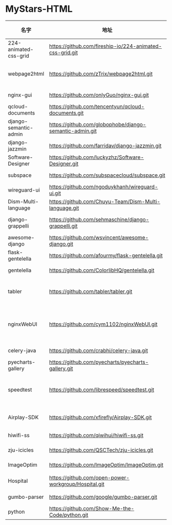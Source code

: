 # MyStars-HTML
|        名字         |                          地址                          |星数 |                                                                  原始描述                                                                   |语言|                                                                                               主题                                                                                                | 大小 |
|---------------------|--------------------------------------------------------|----:|---------------------------------------------------------------------------------------------------------------------------------------------|----|---------------------------------------------------------------------------------------------------------------------------------------------------------------------------------------------------|------|
|224-animated-css-grid|https://github.com/fireship-io/224-animated-css-grid.git|  200|Episode 224 - Build Three CSS Grid Layouts from Scratch                                                                                      |HTML|                                                                                                                                                                                                   |3 B   |
|webpage2html         |https://github.com/zTrix/webpage2html.git               |  389|save/convert web pages to a standalone editable html file for offline archive/view/edit/play/whatever                                        |HTML|html,webpage                                                                                                                                                                                       |2 KB  |
|nginx-gui            |https://github.com/onlyGuo/nginx-gui.git                | 1362|Nginx GUI Manager                                                                                                                            |HTML|                                                                                                                                                                                                   |39 KB |
|qcloud-documents     |https://github.com/tencentyun/qcloud-documents.git      | 1847|腾讯云官方文档                                                                                                                               |HTML|                                                                                                                                                                                                   |522 KB|
|django-semantic-admin|https://github.com/globophobe/django-semantic-admin.git |   54|✨ Django Semantic UI admin theme                                                                                                            |HTML|admin,django,semantic-ui                                                                                                                                                                           |11 KB |
|django-jazzmin       |https://github.com/farridav/django-jazzmin.git          | 1025|Jazzy theme for Django                                                                                                                       |HTML|admin,adminlte,dashboard,django,jazzmin,theme                                                                                                                                                      |20 KB |
|Software-Designer    |https://github.com/luckyzhz/Software-Designer.git       |  300|软考中级教程-软件设计师                                                                                                                      |HTML|                                                                                                                                                                                                   |110 KB|
|subspace             |https://github.com/subspacecloud/subspace.git           | 2273|A simple WireGuard VPN server GUI                                                                                                            |HTML|docker,self-hosted,vpn,wireguard                                                                                                                                                                   |11 KB |
|wireguard-ui         |https://github.com/ngoduykhanh/wireguard-ui.git         |  906|Wireguard web interface                                                                                                                      |HTML|wireguard,wireguard-admin,wireguard-config-gen,wireguard-go,wireguard-ui,wireguard-vpn,wireguard-web                                                                                               |6 KB  |
|Dism-Multi-language  |https://github.com/Chuyu-Team/Dism-Multi-language.git   | 5586|Dism++ Multi-language Support & BUG Report                                                                                                   |HTML|                                                                                                                                                                                                   |8 KB  |
|django-grappelli     |https://github.com/sehmaschine/django-grappelli.git     | 3271|A jazzy skin for the Django Admin-Interface (official repository).                                                                           |HTML|                                                                                                                                                                                                   |23 KB |
|awesome-django       |https://github.com/wsvincent/awesome-django.git         | 5441|A curated list of awesome things related to Django                                                                                           |HTML|awesome,awesome-list,django                                                                                                                                                                        |1 KB  |
|flask-gentelella     |https://github.com/afourmy/flask-gentelella.git         |  547|Gentelella template powered by Flask                                                                                                         |HTML|docker,dockerfile,flask,flask-gentelella,flask-sqlalchemy,gentelella,gentelella-template                                                                                                           |29 KB |
|gentelella           |https://github.com/ColorlibHQ/gentelella.git            |20526|Free Bootstrap 4 Admin Dashboard Template                                                                                                    |HTML|admin-dashboard,bootstrap,colorlib,dashboard,html,html-template                                                                                                                                    |34 KB |
|tabler               |https://github.com/tabler/tabler.git                    |25959|Tabler is free and open-source HTML Dashboard UI Kit built on Bootstrap                                                                      |HTML|admin-dashboard,adminpanel,boilerplate-template,bootstrap,bootstrap4-theme,bootstrap5,css,dashboard,dashboard-templates,dashboards,html,html5,jekyll,modular,sass,scss,sponsors,themes,ui-kit,uikit|75 KB |
|nginxWebUI           |https://github.com/cym1102/nginxWebUI.git               |  851|Nginx Web page configuration tool. Use web pages to quickly configure Nginx. Nginx网页管理工具，使用网页来快速配置与管理nginx单机与集群      |HTML|java,layui,nginx                                                                                                                                                                                   |88 KB |
|celery-java          |https://github.com/crabhi/celery-java.git               |   77|Java implementation of Celery client and worker                                                                                              |HTML|                                                                                                                                                                                                   |285 B |
|pyecharts-gallery    |https://github.com/pyecharts/pyecharts-gallery.git      |  770|Just use pyecharts to imitate Echarts official example.                                                                                      |HTML|echarts4,pyecharts                                                                                                                                                                                 |5 KB  |
|speedtest            |https://github.com/librespeed/speedtest.git             | 7876|Self-hosted Speedtest for HTML5 and more. Easy setup, examples, configurable, mobile friendly. Supports PHP, Node, Multiple servers, and more|HTML|hacktoberfest,html5-speedtest,internet-speed,internet-speed-checker,librespeed,php,speedtest,web-worker,xhr                                                                                        |6 KB  |
|Airplay-SDK          |https://github.com/xfirefly/Airplay-SDK.git             | 2658|Airplay Receiver SDK supports Airplay Mirroring and AirPlay Casting to a receiver device.                                                    |HTML|airplay,airplay-receiver,android,dlna,windows                                                                                                                                                      |347 KB|
|hiwifi-ss            |https://github.com/qiwihui/hiwifi-ss.git                | 1500|极路由+ss配置                                                                                                                                |HTML|hiwifi,shadowsocks                                                                                                                                                                                 |17 KB |
|zju-icicles          |https://github.com/QSCTech/zju-icicles.git              |26702|浙江大学课程攻略共享计划                                                                                                                     |HTML|                                                                                                                                                                                                   |3 MB  |
|ImageOptim           |https://github.com/ImageOptim/ImageOptim.git            | 7730|GUI image optimizer for Mac                                                                                                                  |HTML|accelerator,gui,image-optimization,imageoptim,mac-app,minification,performace                                                                                                                      |6 KB  |
|Hospital             |https://github.com/open-power-workgroup/Hospital.git    | 6623|OpenPower工作组收集汇总的医院开放数据                                                                                                        |HTML|                                                                                                                                                                                                   |7 KB  |
|gumbo-parser         |https://github.com/google/gumbo-parser.git              | 5020|An HTML5 parsing library in pure C99                                                                                                         |HTML|                                                                                                                                                                                                   |4 KB  |
|python               |https://github.com/Show-Me-the-Code/python.git          | 3394|Show Me the Code Python version.                                                                                                             |HTML|                                                                                                                                                                                                   |108 KB|
